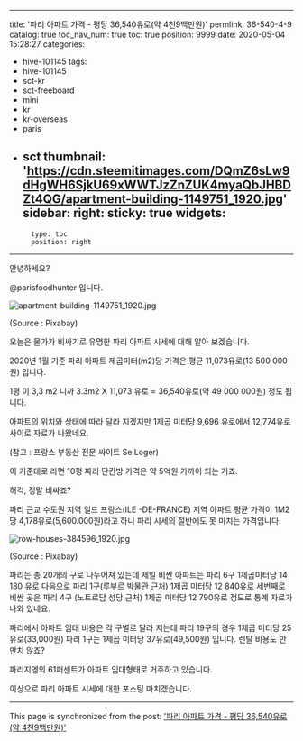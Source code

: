 
---
title: '파리 아파트 가격 - 평당 36,540유로(약 4천9백만원)'
permlink: 36-540-4-9
catalog: true
toc_nav_num: true
toc: true
position: 9999
date: 2020-05-04 15:28:27
categories:
- hive-101145
tags:
- hive-101145
- sct-kr
- sct-freeboard
- mini
- kr
- kr-overseas
- paris
- sct
thumbnail: 'https://cdn.steemitimages.com/DQmZ6sLw9dHgWH6SjkU69xWWTJzZnZUK4myaQbJHBDZt4QG/apartment-building-1149751_1920.jpg'
sidebar:
    right:
        sticky: true
widgets:
    -
        type: toc
        position: right
---


안녕하세요?

@parisfoodhunter 입니다.


![apartment-building-1149751_1920.jpg](https://cdn.steemitimages.com/DQmZ6sLw9dHgWH6SjkU69xWWTJzZnZUK4myaQbJHBDZt4QG/apartment-building-1149751_1920.jpg)

(Source : Pixabay)

오늘은 물가가 비싸기로 유명한 파리 아파트 시세에 대해 알아 보겠습니다.

2020년 1월 기준 파리 아파트 제곱미터(m2)당 가격은 평균 11,073유로(13 500 000원) 입니다.

1평 이 3,3 m2 니까 3.3m2 X 11,073 유로 = 36,540유로(약 49 000 000원) 정도 됩니다.

아파트의 위치와 상태에 따라 달라 지겠지만 1제곱 미터당 9,696 유로에서 12,774유로 사이로 자료가 나왔네요.

(참고 : 프랑스 부동산 전문 싸이트 Se Loger)

이 기준대로 라면 10평 짜리 단칸방 가격은 약 5억원 가까이 되는 거죠.

허걱,   정말 비싸죠?

파리 근교 수도권 지역 일드 프랑스(ILE -DE-FRANCE) 지역 아파트 평균 가격이 1M2 당 4,178유로(5,600.000원)라고 하니 파리 시세의 절반에도 못 미치는 가격입니다.

![row-houses-384596_1920.jpg](https://cdn.steemitimages.com/DQmUMo8pbQyDV9wURyXUSDZNNK9Dm4JGcLJ4BU14HecnLtU/row-houses-384596_1920.jpg)

(Source : Pixabay)

파리는 총 20개의 구로 나누어져 있는데 제일 비싼 아파트는 파리 6구 1제곱미터당  14 180 유로 다음으로 파리 1구(루부르 박물관 근처) 1제곱 미터당 12 840유로 세번째로 비싼 곳은 파리 4구 (노트르담 성당 근처) 1제곱 미터당 12 790유로 정도로 통계 자료가 나와 있네요.

파리에서 아파트 임대 비용은 각 구별로 달라 지는데  파리 19구의 경우 1제곱 미터당 25유로(33,000원) 파리 1구는 1제곱 미터당 37유로(49,500원) 입니다.  렌탈 비용도 만만치 않죠?

파리지엥의 61퍼센트가 아파트 임대형태로 거주하고 있습니다.

이상으로 파리 아파트 시세에 대한 포스팅 마치겠습니다.

- - -

This page is synchronized from the post: ['파리 아파트 가격 - 평당 36,540유로(약 4천9백만원)'](https://steemit.com/@parisfoodhunter/36-540-4-9)

